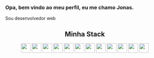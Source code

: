 ### Opa, bem vindo ao meu perfil, eu me chamo Jonas.
<p> Sou desenvolvedor web </p>
<div align="center"> 
<h2> Minha Stack </h2>
<div>
  <img height="30em" src="https://cdn.jsdelivr.net/gh/devicons/devicon/icons/html5/html5-original.svg" />
  <img height="30em" src="https://cdn.jsdelivr.net/gh/devicons/devicon/icons/css3/css3-original.svg" />
  <img height="30em" src="https://cdn.jsdelivr.net/gh/devicons/devicon/icons/sass/sass-original.svg" />
  <img height="30em" src="https://cdn.jsdelivr.net/gh/devicons/devicon/icons/bootstrap/bootstrap-plain-wordmark.svg" />
  <img height="30em" src="https://cdn.jsdelivr.net/gh/devicons/devicon/icons/javascript/javascript-original.svg" />
  <img height="30em" src="https://cdn.jsdelivr.net/gh/devicons/devicon/icons/jquery/jquery-plain-wordmark.svg" />
 
  <img height="30em" src="https://cdn.jsdelivr.net/gh/devicons/devicon/icons/vuejs/vuejs-original-wordmark.svg" />
  <img height="30em" src="https://cdn.jsdelivr.net/gh/devicons/devicon/icons/react/react-original-wordmark.svg" />
  <img height="30em" src="https://cdn.jsdelivr.net/gh/devicons/devicon/icons/php/php-original.svg" />
  <img height="30em" src="https://cdn.jsdelivr.net/gh/devicons/devicon/icons/laravel/laravel-plain-wordmark.svg" />
  <img height="30em" src="https://cdn.jsdelivr.net/gh/devicons/devicon/icons/mysql/mysql-original.svg" />
  <img height="30em" src="https://cdn.jsdelivr.net/gh/devicons/devicon/icons/wordpress/wordpress-original.svg" />
 </div>
  
 </div>
 
 
